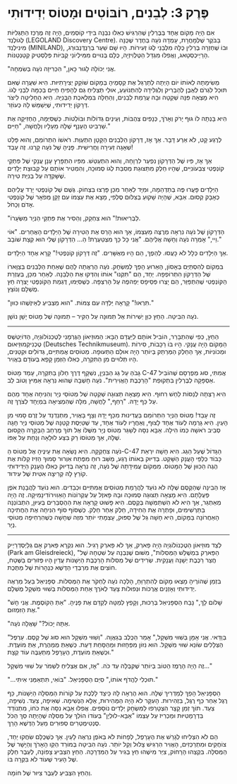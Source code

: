 
# פֶּרֶק 3: לְבֵנִים, רוֹבּוֹטִים וּמָטוֹס יְדִידוּתִי

אִם הָיָה מָקוֹם אֶחָד בְּבֶּרְלִין שֶׁהִרְגִּישׁ כְּאִלּוּ נִבְנָה בִּידֵי קוֹסְמִים, הָיָה זֶה מֶרְכַּז הַתַּגְלִיּוֹת לֶגוֹלֶנְד (LEGOLAND Discovery Centre). בַּבֹּקֶר שֶׁלְּמָחֳרָת, עָמְדָה נֹעָה בְּחֶדֶר שֶׁכֻּנָּה מִינִילֶנְד (MINILAND), וּבוֹ שֻׁחְזְרָה בֶּרְלִין כֻּלָּהּ מִלְּבֵנֵי לֶגוֹ זְעִירוֹת. הָיוּ שָׁם שַׁעַר בְּרַנְדֶּנְבּוּרְג, הָרַיְיכְסְטָאג, וַאֲפִלּוּ מִגְדַּל הַטֶּלֶוִיזְיָה, כֻּלָּם בְּנוּיִים מִמִּילְיוֹנֵי קֻבִּיּוֹת פְּלַסְטִיק קְטַנְטַנּוֹת.

"אֲנִי יְכוֹלָה לָגוּר כָּאן," הִכְרִיזָה נֹעָה בְּשִׂמְחָה.

מְשִׂימָתָהּ לְאוֹתוֹ יוֹם הָיְתָה לְתַרְגֵּל אֶת קְסָמֶיהָ בְּמָקוֹם שׁוֹקֵק יְצִירָתִיּוּת. הִיא שִׁעֲרָה שֶׁאִם תּוּכַל לִגְרֹם לְאֶבֶן לְהַבְרִיק וְלִגְלִידָה לְהִתְנוֹעֵעַ, אוּלַי תַּצְלִיחַ גַּם לְהָפִיחַ חַיִּים בְּכַמָּה לִבְנֵי לֶגוֹ. הִיא מָצְאָה פִּנָּה שְׁקֵטָה וּבָהּ עֲרֵמַת לְבֵנִים, וְהֵחֵלָּה בִּמְלֶאכֶת הַבְּנִיָּה. הִיא הֶחְלִיטָה לִיצֹר דְּרָקוֹן יְדִידוּתִי, שֶׁיְּשַׁמֵּשׁ לָהּ כְּעוֹזֵר.

הִיא בָּנְתָה לוֹ גּוּף יָרֹק וְאָרֹךְ, כְּנָפַיִם צְהֻבּוֹת, וְעֵינַיִם גְּדוֹלוֹת וּבּוֹלְטוֹת. כְּשֶׁסִּיְּמָה, הֶחְזִיקָה אֶת שַׁרְבִיט הֶעָנָף שֶׁלָּהּ מֵעָלָיו וְלָחֲשָׁה, "חַיִּים."

לְרֶגַע קָט, לֹא אֵרַע דָּבָר. אַךְ אָז, דְּרָקוֹן הַלְּבֵנִים הַקָּטָן הִתְעַוֵּת. רֹאשׁוֹ הִתְרוֹמֵם, וְהוּא פָּלַט שְׁאָגָה זְעִירָה וַחֲרִישִׁית. פָּנֶיהָ שֶׁל נֹעָה קָרְנוּ. זֶה עָבַד!

אַךְ אָז, פִּיו שֶׁל הַדְּרָקוֹן נִפְעַר לִרְוָחָה, וְהוּא הִתְעַטֵּשׁ. מִפִּיו הִתְפָּרֵץ עָנָן עֲנָקִי שֶׁל פִּתְקֵי קוֹנְפֶטִי צִבְעוֹנִיִּים, שֶׁהָיוּ חֵלֶק מִתַּצּוּגַת מְסִבַּת לֶגוֹ סְמוּכָה, וְהִמְטִיר אוֹתָם עַל קְבוּצַת יְלָדִים שֶׁשָּׁקְדָה עַל בְּנִיַּת טִירָה.

הַיְּלָדִים פָּעֲרוּ פֶּה בְּתַדְהֵמָה, וּמִיָּד לְאַחַר מִכֵּן פָּרְצוּ בִּצְחוֹק. גֶּשֶׁם שֶׁל קוֹנְפֶטִי יָרַד עֲלֵיהֶם כְּאָבָק קְסוּם. אַבָּא, שֶׁהָיָה שָׁקוּעַ בְּצִלּוּם סֶלְפִי, מָצָא אֶת עַצְמוֹ עִם זָקָן מְפֹאָר שֶׁל קוֹנְפֶטִי אָדֹם וְכָחֹל.

"לַבְּרִיאוּת!" הוּא צִחְקֵק, וְהֵסִיר אֶת פִּתְקֵי הַנְּיָר מִשְּׂעָרוֹ.

הַדְּרָקוֹן שֶׁל נֹעָה נִרְאָה מְרֻצֶּה מֵעַצְמוֹ, אַךְ הוּא הָרַס אֶת הַטִּירָה שֶׁל הַיְּלָדִים הָאֲחֵרִים. "אוֹי וֵיי," אָמְרָה נֹעָה וְחָשָׁה אֲלֵיהֶם. "אֲנִי כָּל כָּךְ מִצְטַעֶרֶת! הַ... הַדְּרָקוֹן שֶׁלִּי הוּא קְצָת שׁוֹבָב."

אַךְ הַיְּלָדִים כְּלָל לֹא כָּעֲסוּ. לְהֵפֶךְ, הֵם הָיוּ מְאֻשָּׁרִים. "זֶה דְּרָקוֹן קוֹנְפֶטִי!" קָרָא אֶחָד הַיְּלָדִים.

בִּמְקוֹם לְהִסְתַּיֵּם בְּאָסוֹן, הָאֵרוּעַ הָפַךְ לְמִשְׂחָק. נֹעָה הֶרְאֲתָה לָהֶם שֶׁאַחַת הַלְּבֵנִים בְּצַוָּארוֹ שֶׁל הַדְּרָקוֹן הִתְרוֹפְפָה. יַחַד, הֵם "תִּקְּנוּ" אוֹתוֹ וְהִדְּקוּ אֶת הַלְּבֵנָה. לְאַחַר מִכֵּן, בְּעֶזְרַת הַקּוֹנְפֶטִי שֶׁהִתְפַּזֵּר, הֵם יָצְרוּ פְּסֵיפָס יְפֵהפֶה עַל הָרִצְפָּה. כְּשֶׁסִּיְּמוּ, דֻּגְמַת הַקּוֹנְפֶטִי יָצְרָה חֵץ מֻשְׁלָם וְנוֹצֵץ.

"תִּרְאוּ!" קָרְאָה יַלְדָּה עִם צַמּוֹת. "הוּא מַצְבִּיעַ לְאֵיזֶשֶׁהוּ כִּוּוּן."

נֹעָה הִבִּיטָה. הַחֵץ כִּוֵּן יְשִׁירוֹת אֶל תְּמוּנָה עַל הַקִּיר – תְּמוּנָה שֶׁל מָטוֹס יָשָׁן נוֹשָׁן.

***

הַחֵץ, כְּפִי שֶׁהִתְבָּרֵר, הוֹבִיל אוֹתָם לְיַעֲדָם הַבָּא: הַמּוּזֵיאוֹן הַגֶּרְמָנִי לְטֶכְנוֹלוֹגְיָה, הַדּוֹיְטְשֶׁס טֶכְנִיקְמוּזֵיאוּם (Deutsches Technikmuseum). הַמָּקוֹם הָיָה עֲנָקִי. הָיוּ בּוֹ רַכָּבוֹת, סִירוֹת וּמְכוֹנִיּוֹת, אַךְ הַחֵלֶק הַמְּרַתֵּק בְּיוֹתֵר הָיָה אוּלַם הַתְּעוּפָה. מְטוֹסִים אֲמִתִּיִּים, גְּדוֹלִים וּקְטַנִּים, הָיוּ תְּלוּיִים מִן הַתִּקְרָה, כְּאִלּוּ הַזְּמַן קָפָא בְּעוֹדָם בַּאֲוִיר.

גָּבֹהַּ עַל גַּג הַבִּנְיָן, נִשְׁקָף דֶּרֶךְ חַלּוֹן בַּתִּקְרָה, עָמַד מָטוֹס C-47 אֲמִתִּי, סוּג מְפֻרְסָם שֶׁהוֹבִיל אַסְפָּקָה לְבֶּרְלִין בִּתְקוּפַת "הָרַכֶּבֶת הָאֲוִירִית". נֹעָה חָשְׁבָה שֶׁהוּא נִרְאָה אַמִּיץ וְטוֹב לֵב.

הִיא רָצְתָה לְנַסּוֹת לַחַשׁ רִחוּף. הִיא מָצְאָה תַּצּוּגָה שְׁקֵטָה שֶׁל מְטוֹסֵי נְיָר וְהִנִּיחָה אֶחָד מֵהֶם עַל כַּף יָדָהּ. "רַחֵף," לָחֲשָׁה, מִלָּה שֶׁהִמְצִיאָה בִּמְיֻחָד לְצֹרֶךְ זֶה.

זֶה עָבַד! מְטוֹס הַנְּיָר הִתְרוֹמֵם בַּעֲדִינוּת מִכַּף יָדָהּ וְצָף בָּאֲוִיר, מִתְנַדְנֵד עַל זֶרֶם סָמוּי מִן הָעַיִן. הִיא גָּרְמָה לְעוֹד אֶחָד לָצוּף, וְאַחֲרָיו לְעוֹד אֶחָד, עַד שֶׁטַּיֶּסֶת קְטַנָּה שֶׁל מְטוֹסֵי נְיָר חָגָה סְבִיב רֹאשָׁהּ כְּמוֹ הִילָה. אַבָּא נִסָּה לְשַׁגֵּר מְטוֹס נְיָר מִשֶּׁלּוֹ אֶל תּוֹךְ מֶרְחַב הַבַּקָּרָה הַקָּסוּם שֶׁלָּהּ, אַךְ מְטוֹסוֹ רַק בִּצַּע לוּלָאָה וְנָחַת עַל אַפּוֹ.

נֹעָה צִחְקְקָה. הִיא נָשְׂאָה אֶת עֵינֶיהָ אֶל מְטוֹס הַ-C-47 הַגָּדוֹל שֶׁעַל הַגַּג. הִיא חָשָׁה יִרְאַת כָּבוֹד כְּלַפֵּי הָעֲנָק הַשָּׁקֵט. בְּדִיּוּק בְּאוֹתוֹ רֶגַע, מַשַּׁב רוּחַ מִפֶּתַח אִוְרוּר סָמוּךְ הֵזִיז קַלּוֹת אֶת הֶגֶה הַכִּוּוּן שֶׁל הַמָּטוֹס. מִמְּקוֹם עֲמִידָתָהּ שֶׁל נֹעָה, זֶה נִרְאָה בְּדִיּוּק כְּאִלּוּ הֶעָנָק הַיְּדִידוּתִי קוֹרֵץ לָהּ קְרִיצָה אִטִּית שֶׁל עִידוּד.

אָז הֵבִינָה שֶׁהַקֶּסֶם שֶׁלָּהּ לֹא נוֹעַד לַהֲרָמַת מְטוֹסִים אֲמִתִּיִּים וּכְבֵדִים. הוּא נוֹעַד לַהֲבָנַת אֹפֶן פְּעֻלָּתָם. הִיא מָצְאָה תַּצּוּגָה סְמוּכָה וּבָהּ פָּאזֶל עַל עֶקְרוֹנוֹת הָאַוִוירוֹדִינָמִיקָה. זֶה הָיָה מְאַתְגֵּר, אַךְ הִיא לֹא הִשְׁתַּמְּשָׁה בְּקֶסֶם. הִיא פָּשׁוּט קָרְאָה אֶת הַהֶסְבֵּרִים בְּעִיּוּן, הִתְבּוֹנְנָה בַּתַּרְשִׁימִים, וּפָתְרָה אֶת הַחִידָה, חֵלֶק אַחַר חֵלֶק. כְּשֶׁסּוֹף סוֹף הִנִּיחָה אֶת הַחֲתִיכָה הָאַחֲרוֹנָה בַּמָּקוֹם, הִיא חָשָׁה גַּל שֶׁל סִפּוּק, עָצְמָתִי יוֹתֵר מִזֶּה שֶׁחָשָׁה כְּשֶׁהִרְחִיפָה מְטוֹסֵי נְיָר.

***

לְצַד מוּזֵיאוֹן הַטֶּכְנוֹלוֹגְיָה הָיָה פַּארְק, אַךְ לֹא פַּארְק רָגִיל. הוּא נִקְרָא פַּארְק אָם גְּלַיְסְדְרַיְיק (Park am Gleisdreieck), "הַפַּארְק בִּמְשֻׁלַּשׁ הַמְּסִלּוֹת", מִשּׁוּם שֶׁנִּבְנָה עַל שִׁטְחָהּ שֶׁל חֲצַר רַכֶּבֶת יְשָׁנָה וַעֲנָקִית. שְׂרִידִים שֶׁל מְסִלּוֹת הָרַכֶּבֶת הַיְּשָׁנוֹת עֲדַיִן הָיוּ פְּזוּרִים בַּשֶּׁטַח, חוֹצִים אֶת מִרְבְדֵי הַדֶּשֶׁא כִּנְהָרוֹת שֶׁל מַתֶּכֶת.

בִּזְמַן שֶׁהוֹרֶיהָ מָצְאוּ מָקוֹם לְהִתְרַוֵּחַ, הָלְכָה נֹעָה לַחְקֹר אֶת הַמְּסִלּוֹת. סְפָּנִיאֵל בַּעַל מַרְאֶה יְדִידוּתִי וְאָזְנַיִם אֲרֻכּוֹת וּנְפוּלוֹת צָעַד לְאֹרֶךְ אַחַת הַמְּסִלּוֹת בְּשִׁוּוּי מִשְׁקָל מֻשְׁלָם.

"שָׁלוֹם לָךְ," נָבַח הַסְּפָּנִיאֵל בְּרַכּוּת, וְקָפַץ לְמַטָּה לְקַדֵּם אֶת פָּנֶיהָ. "אַתְּ הַקּוֹסֶמֶת. אֲנִי חָשׁ אֶת הַזִּמְזוּם."

"אַתָּה יָכוֹל?" שָׁאֲלָה נֹעָה.

"בְּוַדַּאי. אֲנִי אָמָּן בְּשִׁוּוּי מִשְׁקָל," אָמַר הַכֶּלֶב בְּגַאֲוָה. "וְשִׁוּוּי מִשְׁקָל הוּא סוּג שֶׁל קֶסֶם. עַרְפֶל הַצְּלָלִים שׂוֹנֵא שִׁוּוּי מִשְׁקָל. הוּא נִזּוֹן מִפְּחָזוּת וּמֵהַסָּחַת דַּעַת. כְּשֶׁאַתְּ מְמַהֶרֶת, אַתְּ מוֹעֶדֶת. וּכְשֶׁאַתְּ מוֹעֶדֶת, הֶעָרָפֶל מִתְעַבֶּה עוֹד קְצָת."

זֶה הָיָה הָרֶמֶז הַטּוֹב בְּיוֹתֵר שֶׁקִּבְּלָה עַד כֹּה. "אָז, אִם אֶצְלִיחַ לִשְׁמֹר עַל שִׁוּוּי מִשְׁקָל..."

"...תּוּכְלִי לַהֲדֹף אוֹתוֹ," סִיֵּם הַסְּפָּנִיאֵל. "בּוֹאִי, תִּתְאַמְּנִי אִיתִּי."

הַסְּפָּנִיאֵל הָפַךְ לְמַדְרִיךְ שֶׁלָּהּ. הוּא הֶרְאָה לָהּ כֵּיצַד לָלֶכֶת עַל קוֹרוֹת הַמְּסִלָּה הַיְּשָׁנוֹת, כַּף רֶגֶל אַחַר כַּף רֶגֶל, בִּזְהִירוּת. הָעִקָּר לֹא הָיָה הַמְּהִירוּת, אֶלָּא הַנְּשִׁימָה. שְׁאִיפָה, צַעַד. נְשִׁיפָה, צַעַד. תוֹךְ זְמַן קָצָר הִצְטָרְפוּ לַמִּשְׂחָק יְלָדִים נוֹסָפִים. אֲפִלּוּ אַבָּא נִסָּה אֶת כֹּחוֹ, מִתְנוֹדֵד בִּדְרָמָטִיּוּת וּמַכְרִיז עַל עַצְמוֹ "אַבָּא-לוּלְיָן" בְּעוֹדוֹ הוֹלֵךְ עַל מְסִלָּה שֶׁהָיְתָה סַךְ הַכֹּל סֶנְטִימֶטְרִים סְפוּרִים מֵעַל הַדֶּשֶׁא הָרַךְ.

הֵם לֹא הִצְלִיחוּ לְגָרֵשׁ אֶת הֶעָרָפֶל, לְפָחוֹת לֹא בְּאֹפֶן נִרְאֶה לָעַיִן. אַךְ כְּשֶׁכֻּלָּם שִׂחֲקוּ יַחַד, צוֹחֲקִים וּמִתְרַכְּזִים, הָאֲוִיר הִרְגִּישׁ צָלוּל וְקַל יוֹתֵר. נֹעָה הִבִּיטָה בְּמוֹרַד הַקַּו הָאָרֹךְ וְהַיָּשָׁר שֶׁל הַמְּסִלָּה. בִּקְצֵהוּ הָרָחוֹק, צִיֵּר מִישֶׁהוּ חֵץ בְּגִיר עַל הַמִּדְרָכָה. הַחֵץ הִצְבִּיעַ צָפוֹנָה, לְעֵבֶר חֵלֶק שֶׁל הָעִיר שֶׁעוֹד לֹא בִּקְּרָה בּוֹ.

וְהַחֵץ הִצְבִּיעַ לְעֵבֶר צִיּוּר שֶׁל חוֹמָה.
